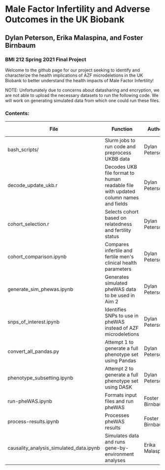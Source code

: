 # Male Factor Infertility and Adverse Outcomes in the UK Biobank
## Dylan Peterson, Erika Malaspina, and Foster Birnbaum
### BMI 212 Spring 2021 Final Project

Welcome to the github page for our project seeking to identify and characterize the health implications 
of AZF microdeletions in the UK Biobank to better understand the health impacts of Male Factor Infertility!

NOTE: Unfortunately due to concerns about datasharing and encryption, we are not able to upload the necessary datasets to run the following code.
We will work on generating simulated data from which one could run these files. 

### Contents:

| File                                    | Function                    | Author           | Run Order |
|-----------------------------------------|-----------------------------|----------------|-------|
| bash_scripts/ | Slurm jobs to run code and preprocess UKBB data | Dylan Peterson | 0 |
| decode_update_ukb.r | Decodes UKB file format to human readable file with updated column names and fields | Dylan Peterson | 1 | 
| cohort_selection.r | Selects cohort based on relatedness and fertility status | Dylan Peterson | 2 |
| cohort_comparison.ipynb | Compares infertile and fertile men's clinical health parameters | Dylan Peterson | 3 |
| generate_sim_phewas.ipynb | Generates simulated pheWAS data to be used in Aim 2  | Dylan Peterson | 4 |
| snps_of_interest.ipynb | Identifies SNPs to use in pheWAS instead of AZF microdeletions  | Dylan Peterson  | 5 |
| convert_all_pandas.py  | Attempt 1 to generate a full phenotype set using Pandas | Dylan Peterson | 6 |
| phenotype_subsetting.ipynb | Attempt 2 to generate a full phenotype set using DASK | Dylan Peterson | 7 |
| run-pheWAS.ipynb | Formats input files and run pheWAS | Foster Birnbaum | 8 |
| process-results.ipynb | Processes pheWAS results | Foster Birnbaum | 9 |
| causality_analysis_simulated_data.ipynb | Simulates data and runs gene-by-environment analyses | Erika Malaspina | 10 |
